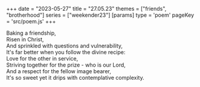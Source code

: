 +++
date = "2023-05-27"
title = "27.05.23"
themes = ["friends", "brotherhood"]
series = ["weekender23"]
[params]
  type = 'poem'
  pageKey = 'src/poem.js'
+++

Baking a friendship,  
Risen in Christ,  
And sprinkled with questions and vulnerability,  
It's far better when you follow the divine recipe:  
Love for the other in service,  
Striving together for the prize - who is our Lord,  
And a respect for the fellow image bearer,  
It's so sweet yet it drips with contemplative complexity.
